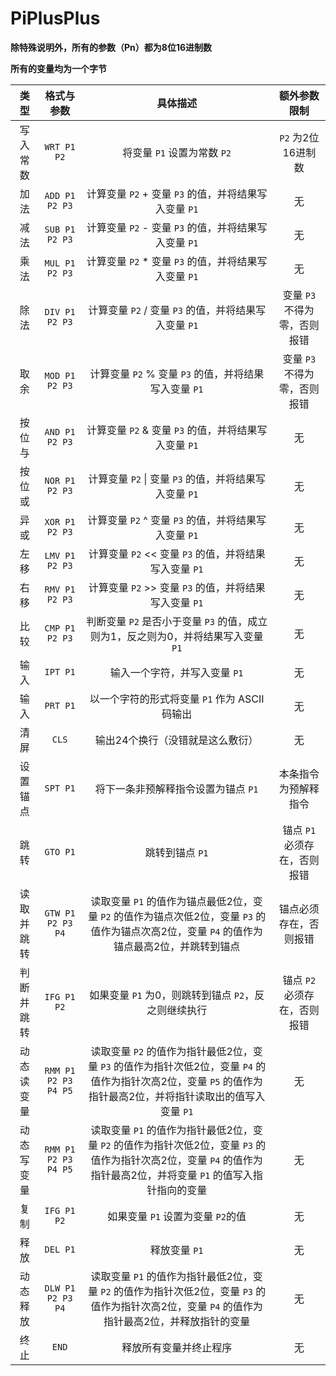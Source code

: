 # PiPlusPlus

**除特殊说明外，所有的参数（Pn）都为8位16进制数**

**所有的变量均为一个字节**

| 类型 | 格式与参数 | 具体描述 | 额外参数限制 |
|:-:|:-:|:-:|:-:|
| 写入常数 | `WRT P1 P2` | 将变量 `P1` 设置为常数 `P2` | `P2` 为2位16进制数 |
| 加法 | `ADD P1 P2 P3` | 计算变量 `P2` + 变量 `P3` 的值，并将结果写入变量 `P1` | 无 |
| 减法 | `SUB P1 P2 P3` | 计算变量 `P2` - 变量 `P3` 的值，并将结果写入变量 `P1` | 无 |
| 乘法 | `MUL P1 P2 P3` | 计算变量 `P2` * 变量 `P3` 的值，并将结果写入变量 `P1` | 无 |
| 除法 | `DIV P1 P2 P3` | 计算变量 `P2` / 变量 `P3` 的值，并将结果写入变量 `P1` | 变量 `P3` 不得为零，否则报错 |
| 取余 | `MOD P1 P2 P3` | 计算变量 `P2` % 变量 `P3` 的值，并将结果写入变量 `P1` | 变量 `P3` 不得为零，否则报错 |
| 按位与 | `AND P1 P2 P3` | 计算变量 `P2` & 变量 `P3` 的值，并将结果写入变量 `P1` | 无 |
| 按位或 | `NOR P1 P2 P3` | 计算变量 `P2` \| 变量 `P3` 的值，并将结果写入变量 `P1` | 无 |
| 异或 | `XOR P1 P2 P3` | 计算变量 `P2` ^ 变量 `P3` 的值，并将结果写入变量 `P1` | 无 |
| 左移 | `LMV P1 P2 P3` | 计算变量 `P2` << 变量 `P3` 的值，并将结果写入变量 `P1` | 无 |
| 右移 | `RMV P1 P2 P3` | 计算变量 `P2` >> 变量 `P3` 的值，并将结果写入变量 `P1` | 无 |
| 比较 | `CMP P1 P2 P3` | 判断变量 `P2` 是否小于变量 `P3` 的值，成立则为1，反之则为0，并将结果写入变量 `P1` | 无 |
| 输入 | `IPT P1` | 输入一个字符，并写入变量 `P1` | 无 |
| 输入 | `PRT P1` | 以一个字符的形式将变量 `P1` 作为 ASCII 码输出 | 无 |
| 清屏 | `CLS` | 输出24个换行（没错就是这么敷衍） | 无 |
| 设置锚点 | `SPT P1` | 将下一条非预解释指令设置为锚点 `P1` | 本条指令为预解释指令 |
| 跳转 | `GTO P1` | 跳转到锚点 `P1` | 锚点 `P1` 必须存在，否则报错 |
| 读取并跳转 | `GTW P1 P2 P3 P4` | 读取变量 `P1` 的值作为锚点最低2位，变量 `P2` 的值作为锚点次低2位，变量 `P3` 的值作为锚点次高2位，变量 `P4` 的值作为锚点最高2位，并跳转到锚点 | 锚点必须存在，否则报错 |
| 判断并跳转 | `IFG P1 P2` | 如果变量 `P1` 为0，则跳转到锚点 `P2`，反之则继续执行 | 锚点 `P2` 必须存在，否则报错 |
| 动态读变量 | `RMM P1 P2 P3 P4 P5` | 读取变量 `P2` 的值作为指针最低2位，变量 `P3` 的值作为指针次低2位，变量 `P4` 的值作为指针次高2位，变量 `P5` 的值作为指针最高2位，并将指针读取出的值写入变量 `P1` | 无 |
| 动态写变量 | `RMM P1 P2 P3 P4 P5` | 读取变量 `P1` 的值作为指针最低2位，变量 `P2` 的值作为指针次低2位，变量 `P3` 的值作为指针次高2位，变量 `P4` 的值作为指针最高2位，并将变量 `P1` 的值写入指针指向的变量 | 无 |
| 复制 | `IFG P1 P2` | 如果变量 `P1` 设置为变量 `P2`的值 | 无 |
| 释放 | `DEL P1` | 释放变量 `P1` | 无 |
| 动态释放 | `DLW P1 P2 P3 P4` | 读取变量 `P1` 的值作为指针最低2位，变量 `P2` 的值作为指针次低2位，变量 `P3` 的值作为指针次高2位，变量 `P4` 的值作为指针最高2位，并释放指针的变量 | 无 |
| 终止 | `END` | 释放所有变量并终止程序 | 无 |

